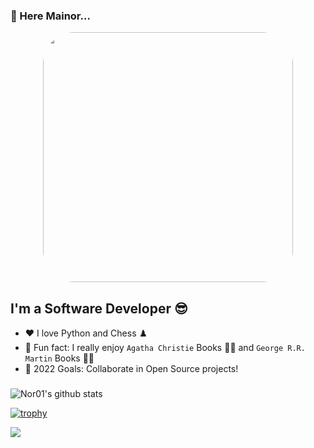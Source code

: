 ### 👋 Here Mainor... 
<div id="header" align="center" style="margin-bottom:25px">  
  <img src="https://media.giphy.com/media/qgQUggAC3Pfv687qPC/giphy.gif" width="400" style="border-radius:50px"/>
</div>

## I'm a Software Developer :sunglasses:

- ❤️ I love Python and Chess ♟️
- :notebook_with_decorative_cover: Fun fact: I really enjoy `Agatha Christie` Books :male_detective: and `George R.R. Martin` Books :vampire::elf: 
- 🥅 2022 Goals: Collaborate in Open Source projects!



### 

![Nor01's github stats](https://github-readme-stats.vercel.app/api?username=Nor01&show_icons=true&theme=radical)

[![trophy](https://github-profile-trophy.vercel.app/?username=Nor01&theme=onedark)](https://github.com/ryo-ma/github-profile-trophy)

<a href="https://github.com/anuraghazra/github-readme-stats">
  <!-- Change the `github-readme-stats.anuraghazra1.vercel.app` to `github-readme-stats.vercel.app`  -->
  <img align="center" src="https://github-readme-stats.anuraghazra1.vercel.app/api/top-langs/?username=Nor01&layout=compact&theme=radical" />
</a>
